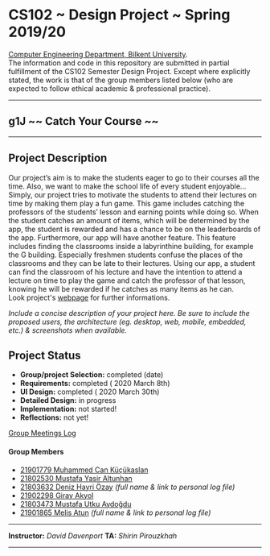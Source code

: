 # CS102 ~ Design Project ~ Spring 2019/20
[Computer Engineering Department, Bilkent University](http://w3.cs.bilkent.edu.tr/en/).  
The information and code in this repository are submitted in partial fulfillment of the CS102 Semester Design Project. Except where explicitly stated, the work is that of the group members listed below (who are expected to follow ethical academic & professional practice).
****
## g1J ~~ Catch Your Course ~~
****

## Project Description
Our project’s aim is to make the students eager to go to their courses all the time. Also, we want to make the school life of every student enjoyable... Simply, our project tries to motivate the students to attend their lectures on time by making them play a fun game. This game includes catching the professors of the students’ lesson and earning points while doing so. When the student catches an amount of items, which will be determined by the app, the student is rewarded and has a chance to be on the leaderboards of the app. Furthermore, our app will have another feature. This feature includes finding the classrooms inside a labyrinthine building, for example the G building. Especially freshmen students confuse the places of the classrooms and they can be late to their lectures. Using our app, a student can find the classroom of his lecture and have the intention to attend a lecture on time to play the game and catch the professor of that lesson, knowing he will be rewarded if he catches as many items as he can.\
Look project's [webpage](https://muhammedcankucukaslan.github.io/cs102g1J/) for further informations.

_Include a concise description of your project here. Be sure to include the proposed users, the architecture (eg. desktop, web, mobile, embedded, etc.) & screenshots when available._
   
## Project Status
+ **Group/project Selection:** completed (date)
+ **Requirements:** completed ( 2020 March 8th)
+ **UI Design:** completed ( 2020 March 30th)
+ **Detailed Design:** in progress
+ **Implementation:** not started!
+ **Reflections:** not yet!

[Group Meetings Log](group/meetingslog.md)
#### Group Members
- [21901779 Muhammed Can Küçükaslan](group/kucukaslan_muhammed_can_log.md)
- [21802530 Mustafa Yasir Altunhan](group/altunhan_mustafa_yasir_log.md)
- [21803632 Deniz Hayri Özay](group/template_member1_log.md) _(full name & link to personal log file)_
- [21902298 Giray Akyol](group/akyol_giray_log.md)
- [21803473 Mustafa Utku Aydoğdu](group/aydogdu_mustafa_utku_log.md)
- [21901865 Melis Atun](group/template_member1_log.md) _(full name & link to personal log file)_

****
**Instructor:** _David Davenport_   **TA:**  _Shirin Pirouzkhah_
****
